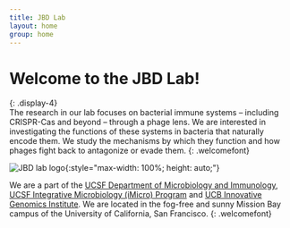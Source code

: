```yaml
---
title: JBD Lab
layout: home
group: home
---
```


# Welcome to the JBD Lab!
{: .display-4}
<br>
The research in our lab focuses on bacterial immune systems – including CRISPR-Cas and beyond – through a phage lens. We are interested in investigating the functions of these systems in bacteria that naturally encode them. We study the mechanisms by which they function and how phages fight back to antagonize or evade them.
{: .welcomefont}

![JBD lab logo](/jbd-lab.github.io/static/img/logo/jbd_logo.png){:style="max-width: 100%; height: auto;"}

We are a part of the [UCSF Department of Microbiology and Immunology](http://microbiology.ucsf.edu/), [UCSF Integrative Microbiology (iMicro) Program](https://imicro.ucsf.edu/) and [UCB Innovative Genomics Institute](https://innovativegenomics.org/). We are located in the fog-free and sunny Mission Bay campus of the University of California, San Francisco.
{: .welcomefont}

